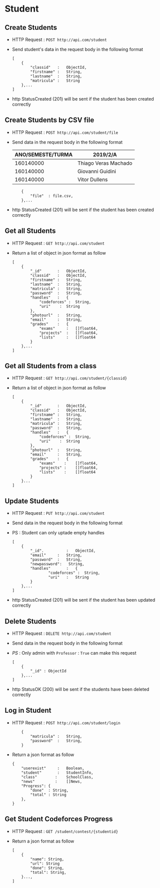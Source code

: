 # Student

## Create Students
* HTTP Request : ```POST http://api.com/student```
* Send student's data in the request body in the following format 

	``` 
    [
        {
            "classid"   :	ObjectId,
            "firstname" :	String,
            "lastname"  :	String,
            "matricula" :	String
        },...
    ]
	```
* http StatusCreated (201) will be sent if the student has been created correctly

## Create Students by CSV file
* HTTP Request : ```POST http://api.com/student/file```
* Send data in the request body in the following format

	|    ANO/SEMESTE/TURMA   |             2019/2/A 
	|------------------------|-------------------------------
	|       160140000        | 	Thiago Veras Machado    
	|       160140000        | 	Giovanni Guidini       
	|       160140000        | 	Vitor Dullens     

	``` 
		{  
			"file"	: file.csv,
		},...
	```

* http StatusCreated (201) will be sent if the student has been created correctly

## Get all Students
* HTTP Request : ```GET http://api.com/student```
* Return a list of object in json format as follow

    ``` 
    [
        {
            "_id"       :	ObjectId,
            "classid"   :	ObjectId,
            "firstname" :	String,
            "lastname"  :	String,
            "matricula" :	String,
            "password"  :	String,
            "handles"   :	{
                "codeforces" :	String,
                "uri" 	 :	String
            },
            "photourl"  :	String,
            "email"     :	String,
            "grades"    :	{
                "exams"     :	[]float64,
                "projects"  :	[]float64,
                "lists"     :	[]float64
            }
        },...
    ]
    ```

## Get all Students from a class
* HTTP Request : ```GET http://api.com/student/{classid}```
* Return a list of object in json format as follow

    ``` 
    [
        {
            "_id"       :	ObjectId,
            "classid"   :	ObjectId,
            "firstname" :	String,
            "lastname"  :	String,
            "matricula" :	String,
            "password"  :	String,
            "handles"   :	{
                "codeforces" :	String,
                "uri" 	 :	String
            },
            "photourl"  :	String,
            "email"     :	String,
            "grades"    :	{
                "exams"    :	[]float64,
                "projects" :	[]float64,
                "lists"    :	[]float64
            }
        }...
    ]
    ```

## Update Students
* HTTP Request : ```PUT http://api.com/student```
* Send data in the request body in the following format
* PS : Student can only uptade empty handles

	``` 
    [
        {  
            "_id".      	:   ObjectId,
            "email" 	:   String,
            "password"	:   String,
            "newpassword":   String,
            "handles"   	: 	{
                    "codeforces" :	String,
                    "uri" 	:	String
            }
        },...
    ]
	```
* http StatusCreated (201) will be sent if the student has been updated correctly


## Delete Students
* HTTP Request : ```DELETE http://api.com/student```
* Send data in the request body in the following format
* *PS* : Only admin with `Professor` : `True` can make this request

	``` 
    [
        {  
            "_id" : ObjectId
        },...
    ]
	```
* http StatusOK (200) will be sent if the students have been deleted correctly


## Log in Student
* HTTP Request : ```POST http://api.com/student/login```

    ``` 
        {
            "matricula" :	String,
            "password"  :	String,
        }
    ```
* Return a json format as follow

	```
    {
        "userexist"     :	Boolean,
        "student"       :	StudentInfo,
        "class"	       :	SchoolClass,
        "news"	       :	[]News,
        "Progress": {
            "done"  : String,
            "total" : String
        },
    }
	```
 
 ## Get Student Codeforces Progress
 * HTTP Request : ```GET /student/contest/{studentid}```
 
 * Return a json format as follow
 
 	```
    [
        {
            "name": String,
            "url": String
            "done": String,
            "total": String,
        }...,
    ]
 	```
